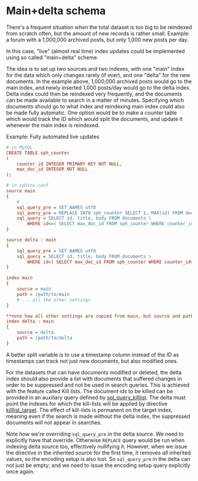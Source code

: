 # Main+delta schema

There's a frequent situation when the total dataset is too big to be reindexed from scratch often, but the amount of new records is rather small. Example: a forum with a 1,000,000 archived posts, but only 1,000 new posts per day.

In this case, "live" (almost real time) index updates could be implemented using so called "main+delta" scheme.

The idea is to set up two sources and two indexes, with one "main" index for the data which only changes rarely (if ever), and one "delta" for the new documents. In the example above, 1,000,000 archived posts would go to the main index, and newly inserted 1,000 posts/day would go to the delta index. Delta index could then be reindexed very frequently, and the documents can be made available to search in a matter of minutes. Specifying which documents should go to what index and reindexing main index could also be made fully automatic. One option would be to make a counter table which would track the ID which would split the documents, and update it whenever the main index is reindexed.

Example: Fully automated live updates

```ini
# in MySQL
CREATE TABLE sph_counter
(
    counter_id INTEGER PRIMARY KEY NOT NULL,
    max_doc_id INTEGER NOT NULL
);

# in sphinx.conf
source main
{
    # ...
    sql_query_pre = SET NAMES utf8
    sql_query_pre = REPLACE INTO sph_counter SELECT 1, MAX(id) FROM documents
    sql_query = SELECT id, title, body FROM documents \
        WHERE id<=( SELECT max_doc_id FROM sph_counter WHERE counter_id=1 )
}

source delta : main
{
    sql_query_pre = SET NAMES utf8
    sql_query = SELECT id, title, body FROM documents \
        WHERE id>( SELECT max_doc_id FROM sph_counter WHERE counter_id=1 )
}

index main
{
    source = main
    path = /path/to/main
    # ... all the other settings
}

**note how all other settings are copied from main, but source and path are overridden (they MUST be)**
index delta : main
{
    source = delta
    path = /path/to/delta
}
```

A better split variable is to use a timestamp column instead of the ID as timestamps can track not just new documents, but also modified ones.

For the datasets that can have documents modified or deleted, the delta index should also provide a list with documents that suffered changes in order to be suppressed and not be used in search queries. This is achieved with the feature called Kill lists. The document ids to be killed can be provided in an auxiliary query defined by [sql_query_killlist](Adding_data_from_external_storages/Adding_data_from_indexes/Killlist_in_plain_indexes.md#Index-kill-list). The delta must point the indexes for which the kill-lists will be applied by directive [killlist_target](Adding_data_from_external_storages/Adding_data_from_indexes/Killlist_in_plain_indexes.md#killlist_target). The effect of kill-lists is permanent on the target index, meaning even if the search is made without the delta index, the suppressed documents will not appear in searches.

Note how we're overriding `sql_query_pre` in the delta source. We need to explicitly have that override. Otherwise `REPLACE` query would be run when indexing delta source too, effectively nullifying it. However, when we issue the directive in the inherited source for the first time, it removes *all* inherited values, so the encoding setup is also lost. So `sql_query_pre` in the delta can not just be empty; and we need to issue the encoding setup query explicitly once again.
